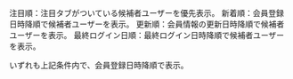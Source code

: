 注目順：注目タブがついている候補者ユーザーを優先表示。
新着順：会員登録日時降順で候補者ユーザーを表示。
更新順：会員情報の更新日時降順で候補者ユーザーを表示。
最終ログイン日順：最終ログイン日時降順で候補者ユーザーを表示。

いずれも上記条件内で、会員登録日時降順で表示。